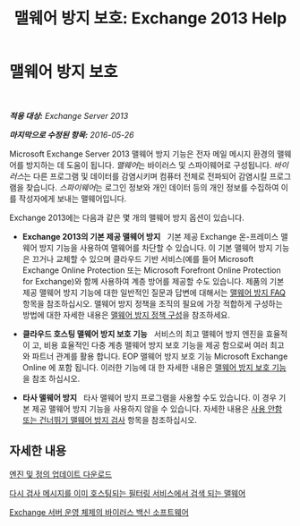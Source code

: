 ﻿---
title: '맬웨어 방지 보호: Exchange 2013 Help'
TOCTitle: 맬웨어 방지 보호
ms:assetid: a4b34f3b-5648-4d18-ac80-c2af4fa6cb7e
ms:mtpsurl: https://technet.microsoft.com/ko-kr/library/JJ150547(v=EXCHG.150)
ms:contentKeyID: 50483816
ms.date: 05/22/2018
mtps_version: v=EXCHG.150
ms.translationtype: MT
---

# 맬웨어 방지 보호

 

_**적용 대상:** Exchange Server 2013_

_**마지막으로 수정된 항목:** 2016-05-26_

Microsoft Exchange Server 2013 맬웨어 방지 기능은 전자 메일 메시지 환경의 맬웨어를 방지하는 데 도움이 됩니다. *맬웨어*는 바이러스 및 스파이웨어로 구성됩니다. *바이러스*는 다른 프로그램 및 데이터를 감염시키며 컴퓨터 전체로 전파되어 감염시킬 프로그램을 찾습니다. *스파이웨어*는 로그인 정보와 개인 데이터 등의 개인 정보를 수집하여 이를 작성자에게 보내는 맬웨어입니다.

Exchange 2013에는 다음과 같은 몇 개의 맬웨어 방지 옵션이 있습니다.

  - **Exchange 2013의 기본 제공 맬웨어 방지**   기본 제공 Exchange 온-프레미스 맬웨어 방지 기능을 사용하여 맬웨어를 차단할 수 있습니다. 이 기본 맬웨어 방지 기능은 끄거나 교체할 수 있으며 클라우드 기반 서비스(예를 들어 Microsoft Exchange Online Protection 또는 Microsoft Forefront Online Protection for Exchange)와 함께 사용하여 계층 방어를 제공할 수도 있습니다. 제품의 기본 제공 맬웨어 방지 기능에 대한 일반적인 질문과 답변에 대해서는 [맬웨어 방지 FAQ](anti-malware-faq-exchange-2013-help.md) 항목을 참조하십시오. 맬웨어 방지 정책을 조직의 필요에 가장 적합하게 구성하는 방법에 대한 자세한 내용은 [맬웨어 방지 정책 구성](configure-anti-malware-policies-exchange-2013-help.md)을 참조하세요.

  - **클라우드 호스팅 맬웨어 방지 보호 기능**   서비스의 최고 맬웨어 방지 엔진을 효율적이 고, 비용 효율적인 다중 계층 맬웨어 방지 보호 기능을 제공 함으로써 여러 최고와 파트너 관계를 활용 합니다. EOP 맬웨어 방지 보호 기능 Microsoft Exchange Online 에 포함 됩니다. 이러한 기능에 대 한 자세한 내용은 [맬웨어 방지 보호 기능](https://technet.microsoft.com/ko-kr/library/jj200669\(v=exchg.150\))을 참조 하십시오.

  - **타사 맬웨어 방지**   타사 맬웨어 방지 프로그램을 사용할 수도 있습니다. 이 경우 기본 제공 맬웨어 방지 기능을 사용하지 않을 수 있습니다. 자세한 내용은 [사용 안함 또는 건너뛰기 맬웨어 방지 검사](disable-or-bypass-anti-malware-scanning-exchange-2013-help.md) 항목을 참조하십시오.

## 자세한 내용

[엔진 및 정의 업데이트 다운로드](download-engine-and-definition-updates-exchange-2013-help.md)

[다시 검사 메시지를 이미 호스팅되는 필터링 서비스에서 검색 되는 맬웨어](rescan-messages-already-malware-scanned-by-the-hosted-filtering-service-exchange-2013-help.md)

[Exchange 서버 운영 체제의 바이러스 백신 소프트웨어](anti-virus-software-in-the-operating-system-on-exchange-servers-exchange-2013-help.md)

